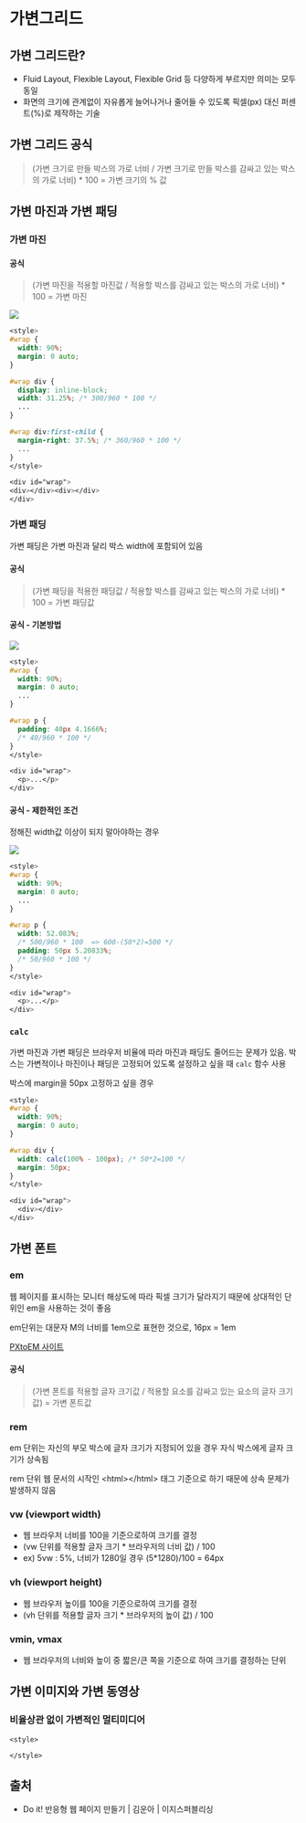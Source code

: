 # 가변그리드

## 가변 그리드란?

* Fluid Layout, Flexible Layout, Flexible Grid 등 다양하게 부르지만 의미는 모두 동일
* 화면의 크기에 관계없이 자유롭게 늘어나거나 줄어들 수 있도록 픽셀(px) 대신 퍼센트(%)로 제작하는 기술

## 가변 그리드 공식

> (가변 크기로 만들 박스의 가로 너비 / 가변 크기로 만들 박스를 감싸고 있는 박스의 가로 너비) \* 100 = 가변 크기의 % 값

## 가변 마진과 가변 패딩

### 가변 마진

#### 공식

> (가변 마진을 적용할 마진값 / 적용할 박스를 감싸고 있는 박스의 가로 너비) \* 100 = 가변 마진

![](<../../.gitbook/assets/image (31).png>)

```css
<style>
#wrap {
  width: 90%;
  margin: 0 auto;
}

#wrap div {
  display: inline-block;
  width: 31.25%; /* 300/960 * 100 */
  ...
}

#wrap div:first-child {
  margin-right: 37.5%; /* 360/960 * 100 */
  ...
}
</style>

<div id="wrap">
<div></div><div></div>
</div>
```

### 가변 패딩

가변 패딩은 가변 마진과 달리 박스 width에 포함되어 있음

#### 공식

> (가변 패딩을 적용한 패딩값 / 적용할 박스를 감싸고 있는 박스의 가로 너비) \* 100 = 가변 패딩값

#### 공식 - 기본방법

![](<../../.gitbook/assets/image (32).png>)

```css
<style>
#wrap {
  width: 90%;
  margin: 0 auto;
  ...
}

#wrap p {
  padding: 40px 4.1666%;
  /* 40/960 * 100 */
}
</style>

<div id="wrap">
  <p>...</p>
</div>
```

#### 공식 - 제한적인 조건

정해진 width값 이상이 되지 말아야하는 경우

![](<../../.gitbook/assets/image (33).png>)

```css
<style>
#wrap {
  width: 90%;
  margin: 0 auto;
  ...
}

#wrap p {
  width: 52.083%;
  /* 500/960 * 100  => 600-(50*2)=500 */
  padding: 50px 5.20833%;
  /* 50/960 * 100 */
}
</style>

<div id="wrap">
  <p>...</p>
</div>
```

### `calc`

가변 마진과 가변 패딩은 브라우저 비율에 따라 마진과 패딩도 줄어드는 문제가 있음. 박스는 가변적이나 마진이나 패딩은 고정되어 있도록 설정하고 싶을 때 `calc` 함수 사용

박스에 margin을 50px 고정하고 싶을 경우

```css
<style>
#wrap {
  width: 90%;
  margin: 0 auto;
}

#wrap div {
  width: calc(100% - 100px); /* 50*2=100 */
  margin: 50px;
}
</style>

<div id="wrap">
  <div></div>
</div>
```

## 가변 폰트

### em

웹 페이지를 표시하는 모니터 해상도에 따라 픽셀 크기가 달라지기 때문에 상대적인 단위인 em을 사용하는 것이 좋음

em단위는 대문자 M의 너비를 1em으로 표현한 것으로, 16px = 1em

[PXtoEM 사이트](http://pxtoem.com)

#### 공식

> (가변 폰트를 적용할 글자 크기값 / 적용할 요소를 감싸고 있는 요소의 글자 크기값) = 가변 폰트값

### rem

em 단위는 자신의 부모 박스에 글자 크기가 지정되어 있을 경우 자식 박스에게 글자 크기가 상속됨

rem 단위 웹 문서의 시작인 \<html>\</html> 태그 기준으로 하기 때문에 상속 문제가 발생하지 않음

### vw (viewport width)

* 웹 브라우저 너비를 100을 기준으로하여 크기를 결정
* (vw 단위를 적용할 글자 크기 \* 브라우저의 너비 값) / 100
* ex) 5vw : 5%, 너비가 1280일 경우 (5\*1280)/100 = 64px

### vh (viewport height)

* 웹 브라우저 높이를 100을 기준으로하여 크기를 결정
* (vh 단위를 적용할 글자 크기 \* 브라우저의 높이 값) / 100

### vmin, vmax

* 웹 브라우저의 너비와 높이 중 짧은/큰 쪽을 기준으로 하여 크기를 결정하는 단위

## 가변 이미지와 가변 동영상

### 비율상관 없이 가변적인 멀티미디어

```
<style>

</style>
```

## 출처

* Do it! 반응형 웹 페이지 만들기 | 김운아 | 이지스퍼블리싱
